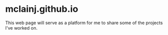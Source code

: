 # mclainj.github.io
This web page will serve as a platform for me to share some of the projects I've worked on. 
